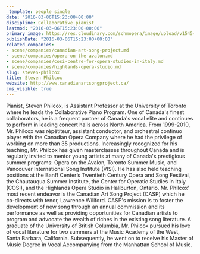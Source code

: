 ```yaml
---
_template: people_single
date: "2016-03-06T15:23:00+00:00"
discipline: Collaborative pianist
lastmod: "2016-03-06T15:23:00+00:00"
primary_image: https://res.cloudinary.com/schmopera/image/upload/v1545409169/media/webhook-uploads/1457277636241/2016-03-06---Steven-Philcox.jpg.jpg
publishDate: "2016-03-06T15:23:00+00:00"
related_companies:
- scene/companies/canadian-art-song-project.md
- scene/companies/opera-on-the-avalon.md
- scene/companies/cosi-centre-for-opera-studies-in-italy.md
- scene/companies/highlands-opera-studio.md
slug: steven-philcox
title: Steven Philcox
website: http://www.canadianartsongproject.ca/
cms_visible: true
---
```


Pianist, Steven Philcox, is Assistant Professor at the University of Toronto where he leads the Collaborative Piano Program. One of Canada's finest collaborators, he is a frequent partner of Canada's vocal elite and continues to perform in leading concert halls across North America. From 1999-2010, Mr. Philcox was répétiteur, assistant conductor, and orchestral continuo player with the Canadian Opera Company where he had the privilege of working on more than 35 productions. Increasingly recognized for his teaching, Mr. Philcox has given masterclasses throughout Canada and is regularly invited to mentor young artists at many of Canada's prestigious summer programs: Opera on the Avalon, Toronto Summer Music, and Vancouver International Song Institute (VISI). He has also held teaching positions at the Banff Center’s Twentieth Century Opera and Song Festival, the Chautauqua Summer Institute, the Center for Operatic Studies in Italy (COSI), and the Highlands Opera Studio in Haliburton, Ontario. Mr. Philcox' most recent endeavor is the Canadian Art Song Project (CASP) which he co-directs with tenor, Lawrence Wiliford. CASP's mission is to foster the development of new song through an annual commission and its performance as well as providing opportunities for Canadian artists to program and advocate the wealth of riches in the existing song literature. A graduate of the University of British Columbia, Mr. Philcox pursued his love of vocal literature for two summers at the Music Academy of the West, Santa Barbara, California. Subsequently, he went on to receive his Master of Music Degree in Vocal Accompanying from the Manhattan School of Music.
